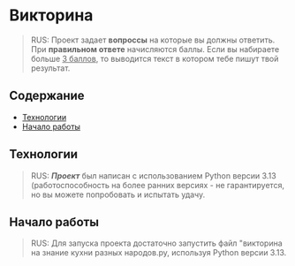 # Викторина
> RUS: Проект задает **вопроссы** на которые вы должны ответить. При **правильном ответе** начисляются баллы. Если вы набираете больше <ins>3 баллов</ins>, 
то выводится текст в котором тебе пишут твой результат.



## Содержание
- [Технологии](#technologies)
- [Начало работы](#начало-работы)


## Технологии
> RUS: ***Проект*** был написан с использованием Python версии 3.13 (работоспособность на более ранних версиях - не гарантируется, 
но вы можете попробовать и испытать удачу.
> 

## Начало работы
> RUS: Для запуска проекта достаточно запустить файл "викторина на знание кухни разных народов.py, используя Python версии 3.13.

